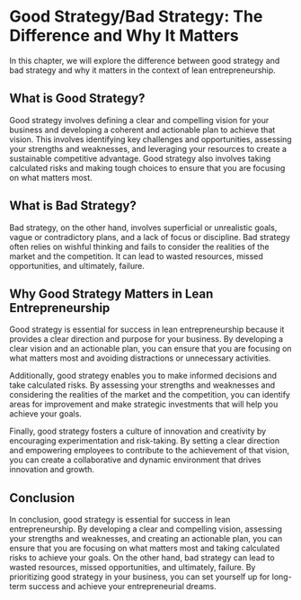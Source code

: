Good Strategy/Bad Strategy: The Difference and Why It Matters
=============================================================

In this chapter, we will explore the difference between good strategy and bad strategy and why it matters in the context of lean entrepreneurship.

What is Good Strategy?
----------------------

Good strategy involves defining a clear and compelling vision for your business and developing a coherent and actionable plan to achieve that vision. This involves identifying key challenges and opportunities, assessing your strengths and weaknesses, and leveraging your resources to create a sustainable competitive advantage. Good strategy also involves taking calculated risks and making tough choices to ensure that you are focusing on what matters most.

What is Bad Strategy?
---------------------

Bad strategy, on the other hand, involves superficial or unrealistic goals, vague or contradictory plans, and a lack of focus or discipline. Bad strategy often relies on wishful thinking and fails to consider the realities of the market and the competition. It can lead to wasted resources, missed opportunities, and ultimately, failure.

Why Good Strategy Matters in Lean Entrepreneurship
--------------------------------------------------

Good strategy is essential for success in lean entrepreneurship because it provides a clear direction and purpose for your business. By developing a clear vision and an actionable plan, you can ensure that you are focusing on what matters most and avoiding distractions or unnecessary activities.

Additionally, good strategy enables you to make informed decisions and take calculated risks. By assessing your strengths and weaknesses and considering the realities of the market and the competition, you can identify areas for improvement and make strategic investments that will help you achieve your goals.

Finally, good strategy fosters a culture of innovation and creativity by encouraging experimentation and risk-taking. By setting a clear direction and empowering employees to contribute to the achievement of that vision, you can create a collaborative and dynamic environment that drives innovation and growth.

Conclusion
----------

In conclusion, good strategy is essential for success in lean entrepreneurship. By developing a clear and compelling vision, assessing your strengths and weaknesses, and creating an actionable plan, you can ensure that you are focusing on what matters most and taking calculated risks to achieve your goals. On the other hand, bad strategy can lead to wasted resources, missed opportunities, and ultimately, failure. By prioritizing good strategy in your business, you can set yourself up for long-term success and achieve your entrepreneurial dreams.
